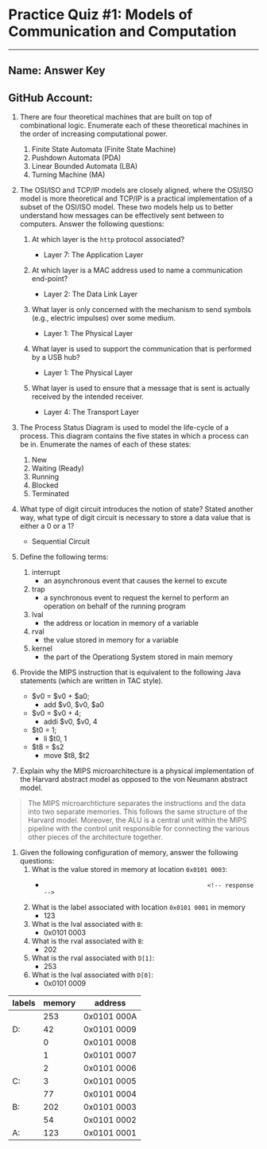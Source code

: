 # Practice Quiz #1: Models of Communication and Computation


---
## Name:  Answer Key                                      <!-- answer -->
## GitHub Account:                                        <!-- answer -->


1. There are four theoretical machines that are built on top of combinational logic.  Enumerate each of these theoretical machines in the order of increasing computational power.  
   1. Finite State Automata  (Finite State Machine)       <!-- response -->
   1. Pushdown Automata (PDA)                             <!-- response -->
   1. Linear Bounded Automata (LBA)                       <!-- response -->
   1. Turning Machine (MA)                                <!-- response -->

1. The OSI/ISO and TCP/IP models are closely aligned, where the OSI/ISO model is more theoretical and TCP/IP is a practical implementation of a subset of the OSI/ISO model.  These two models help us to better understand how messages can be effectively sent between to computers.  Answer the following questions:

   1. At which layer is the `http` protocol associated?
      *  Layer 7:  The Application Layer                  <!-- response -->

   1. At which layer is a MAC address used to name a communication end-point?
      *  Layer 2:  The Data Link Layer                    <!-- response -->

   1. What layer is only concerned with the mechanism to send symbols (e.g., electric impulses) over some medium.
      *  Layer 1: The Physical Layer                      <!-- response -->

   1. What layer is used to support the communication that is performed by a USB hub?
      *  Layer 1: The Physical Layer                      <!-- response -->

   1. What layer is used to ensure that a message that is sent is actually received by the intended receiver.
      *  Layer 4: The Transport Layer                     <!-- response -->

1. The Process Status Diagram is used to model the life-cycle of a process.  This diagram contains the five states in which a process can be in.  Enumerate the names of each of these states:
   1. New                                                 <!-- response -->
   1. Waiting (Ready)                                     <!-- response -->
   1. Running                                             <!-- response -->
   1. Blocked                                             <!-- response -->
   1. Terminated                                          <!-- response -->

1. What type of digit circuit introduces the notion of state?  Stated another way, what type of digit circuit is necessary to store a data value that is either a 0 or a 1?
   -  Sequential Circuit                                  <!-- response -->

1. Define the following terms:
   1. interrupt
      - an asynchronous event that causes the kernel to excute                                       <!-- response -->
   1. trap
      -  a synchronous event to request the kernel to perform an operation on behalf of the running program                                             <!-- response -->
   1. lval
      - the address or location in memory of a variable   <!-- response -->
   1. rval
      - the value stored in memory for a variable         <!-- response -->
   1. kernel
      - the part of the Operationg System stored in main memory <!-- response -->

1. Provide the MIPS instruction that is equivalent to the following Java statements (which are written in TAC style).
   * $v0 = $v0 + $a0;          
     - add $v0, $v0, $a0                                  <!-- response -->
   * $v0 = $v0 + 4;
     - addi $v0, $v0, 4                                   <!-- response -->
   * $t0 = 1;
     - li $t0, 1                                          <!-- response -->
   * $t8 = $s2
     - move $t8, $t2                                      <!-- response -->

1. Explain why the MIPS microarchitecture is a physical implementation of the Harvard abstract model as opposed to the von Neumann abstract model.
  > The MIPS microarchticture separates the instructions  <!-- response -->
  > and the data into two separate memories.  This follows<!-- response -->
  > the same structure of the Harvard model.  Moreover,   <!-- response -->
  > the ALU is a central unit within the MIPS pipeline    <!-- response -->
  > with the control unit responsible for connecting the  <!-- response -->
  > various other pieces of the architecture together.    <!-- response -->
  <!-- You many use as many of lines as you want.  Make sure each line has the response tag at the end. -->


1. Given the following configuration of memory, answer the following questions:
   1. What is the value stored in memory at location `0x0101 0003`: 
      -                                                   <!-- response -->
   1. What is the label associated with location `0x0101 0001` in memory
      - 123                                               <!-- response -->
   1. What is the lval associated with `B`:  
      - 0x0101 0003                                       <!-- response -->
   1. What is the rval associated with `B`:
      - 202                                               <!-- response -->
   1. What is the rval associated with `D[1]`:
      - 253                                               <!-- response -->
   1. What is the lval associated with `D[0]`:
      - 0x0101 0009                                       <!-- response -->

| labels  | memory |  address     |
|---------|--------|--------------|
|         | 253    |  0x0101 000A |
| D:      |  42    |  0x0101 0009 |
|         |   0    |  0x0101 0008 |
|         |   1    |  0x0101 0007 |
|         |   2    |  0x0101 0006 |
| C:      |   3    |  0x0101 0005 |
|         |  77    |  0x0101 0004 |
| B:      | 202    |  0x0101 0003 |
|         |  54    |  0x0101 0002 |
| A:      | 123    |  0x0101 0001 |


